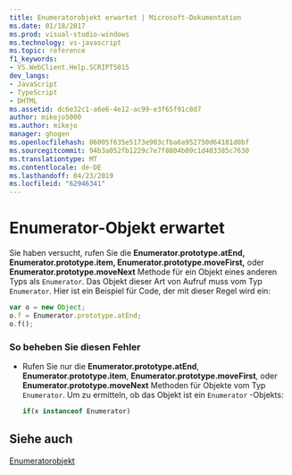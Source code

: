 ```yaml
---
title: Enumeratorobjekt erwartet | Microsoft-Dokumentation
ms.date: 01/18/2017
ms.prod: visual-studio-windows
ms.technology: vs-javascript
ms.topic: reference
f1_keywords:
- VS.WebClient.Help.SCRIPT5015
dev_langs:
- JavaScript
- TypeScript
- DHTML
ms.assetid: dc6e32c1-a6e6-4e12-ac99-e3f65f91c8d7
author: mikejo5000
ms.author: mikejo
manager: ghogen
ms.openlocfilehash: 06005f635e5173e903cfba6a952750d64181d0bf
ms.sourcegitcommit: 94b3a052fb1229c7e7f8804b09c1d403385c7630
ms.translationtype: MT
ms.contentlocale: de-DE
ms.lasthandoff: 04/23/2019
ms.locfileid: "62946341"
---
```

# <a name="enumerator-object-expected"></a>Enumerator-Objekt erwartet
Sie haben versucht, rufen Sie die **Enumerator.prototype.atEnd, Enumerator.prototype.item, Enumerator.prototype.moveFirst,** oder **Enumerator.prototype.moveNext** Methode für ein Objekt eines anderen Typs als `Enumerator`. Das Objekt dieser Art von Aufruf muss vom Typ `Enumerator`. Hier ist ein Beispiel für Code, der mit dieser Regel wird ein:  
  
```JavaScript  
var o = new Object;  
o.f = Enumerator.prototype.atEnd;  
o.f();  
```  
  
### <a name="to-correct-this-error"></a>So beheben Sie diesen Fehler  
  
- Rufen Sie nur die **Enumerator.prototype.atEnd**, **Enumerator.prototype.item**, **Enumerator.prototype.moveFirst**, oder  **Enumerator.prototype.moveNext** Methoden für Objekte vom Typ `Enumerator`. Um zu ermitteln, ob das Objekt ist ein `Enumerator` -Objekts:  
  
    ```js
    if(x instanceof Enumerator)  
    ```  
  
## <a name="see-also"></a>Siehe auch  
 [Enumeratorobjekt](../../javascript/reference/enumerator-object-javascript.md)